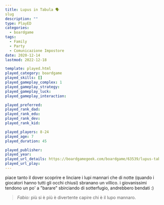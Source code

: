 ```yaml
---
title: Lupus in Tabula 🗣
slug
description: ""
type: PlayED
categories:
  - boardgame
tags:
  - Family
  - Party
  - Comunicazione Impostore
date: 2020-12-14
lastmod: 2022-12-18

template: played.html
played_category: boardgame
played_skills: []
played_gameplay_complex: 1
played_gameplay_strategy:
played_gameplay_luck:
played_gameplay_interaction:

played_preferred:
played_rank_dad: 
played_rank_edu:
played_rank_dev:
played_rank_kid: 

played_players: 8-24
played_age: 7
played_duration: 45

played_publisher: 
played_year: 
played_url_details: https://boardgamegeek.com/boardgame/63539/lupus-tabula
played_url_play: 
---
```


piace tanto il dover scoprire e linciare i lupi mannari che di notte (quando i giocatori hanno tutti gli occhi chiusi) sbranano un villico.
i giovanissimi tendono un po' a "barare" sbirciando di sotterfugio, andrebbero bendati :)

> *Fabio:*
> più si è più è divertente capire chi è il lupo mannaro.


